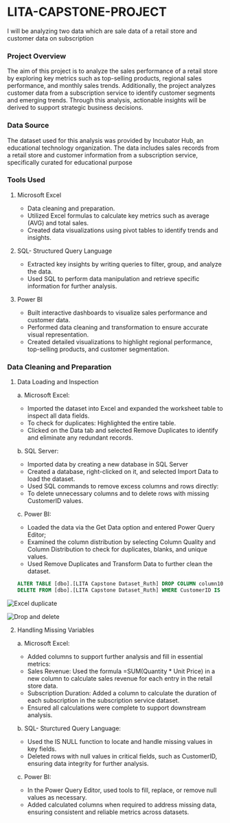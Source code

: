 # LITA-CAPSTONE-PROJECT
I will be analyzing two data which are sale data of a retail store and customer data on subscription

### Project Overview
The aim of this project is to analyze the sales performance of a retail store by exploring key metrics such as top-selling products, regional sales performance, and monthly sales trends. Additionally, the project analyzes customer data from a subscription service to identify customer segments and emerging trends. Through this analysis, actionable insights will be derived to support strategic business decisions.

### Data Source
The dataset used for this analysis was provided by Incubator Hub, an educational technology organization. The data includes sales records from a retail store and customer information from a subscription service, specifically curated for educational purpose

### Tools Used
1. Microsoft Excel
   - Data cleaning and preparation.
   - Utilized Excel formulas to calculate key metrics such as average (AVG) and total sales.
   - Created data visualizations using pivot tables to identify trends and insights.

2. SQL- Structured Query Language
   - Extracted key insights by writing queries to filter, group, and analyze the data.
   - Used SQL to perform data manipulation and retrieve specific information for further analysis.

3. Power BI
   - Built interactive dashboards to visualize sales performance and customer data.
   - Performed data cleaning and transformation to ensure accurate visual representation.
   - Created detailed visualizations to highlight regional performance, top-selling products, and customer segmentation.

### Data Cleaning and Preparation
1. Data Loading and Inspection
   
   a. Microsoft Excel:
      - Imported the dataset into Excel and expanded the worksheet table to inspect all data fields.
      - To check for duplicates: Highlighted the entire table.
      - Clicked on the Data tab and selected Remove Duplicates to identify and eliminate any redundant records.
        
   b. SQL Server:
      - Imported data by creating a new database in SQL Server
      - Created a database, right-clicked on it, and selected Import Data to load the dataset.
      - Used SQL commands to remove excess columns and rows directly:
      - To delete unnecessary columns and to delete rows with missing CustomerID values.
   
   c. Power BI:
     - Loaded the data via the Get Data option and entered Power Query Editor;
     - Examined the column distribution by selecting Column Quality and Column Distribution to check for duplicates, blanks, and unique values.
     - Used Remove Duplicates and Transform Data to further clean the dataset.
   
      ```SQL
      ALTER TABLE [dbo].[LITA Capstone Dataset_Ruth] DROP COLUMN column10;
      DELETE FROM [dbo].[LITA Capstone Dataset_Ruth] WHERE CustomerID IS NULL;

   
![Excel duplicate](https://github.com/user-attachments/assets/54c4f976-30f5-477e-a4de-e7eb0ff430a4)


![Drop and delete](https://github.com/user-attachments/assets/35e32130-8367-477d-b9df-924e9897206c)

2. Handling Missing Variables

   a. Microsoft Excel:
      - Added columns to support further analysis and fill in essential metrics:
      - Sales Revenue: Used the formula =SUM(Quantity * Unit Price) in a new column to calculate sales revenue for each entry in the retail store data.
      - Subscription Duration: Added a column to calculate the duration of each subscription in the subscription service dataset.
      - Ensured all calculations were complete to support downstream analysis.
   
   b. SQL- Sturctured Query Language:
      - Used the IS NULL function to locate and handle missing values in key fields.
      - Deleted rows with null values in critical fields, such as CustomerID, ensuring data integrity for further analysis.
   
   c. Power BI:
      - In the Power Query Editor, used tools to fill, replace, or remove null values as necessary.
      - Added calculated columns when required to address missing data, ensuring consistent and reliable metrics across datasets.




   
